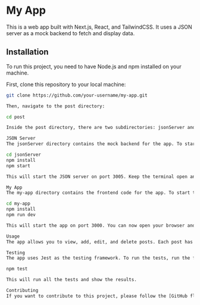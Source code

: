 # My App

This is a web app built with Next.js, React, and TailwindCSS. It uses a JSON server as a mock backend to fetch and display data.

## Installation

To run this project, you need to have Node.js and npm installed on your machine.

First, clone this repository to your local machine:

```bash
git clone https://github.com/your-username/my-app.git

Then, navigate to the post directory:

cd post

Inside the post directory, there are two subdirectories: jsonServer and my-app.

JSON Server
The jsonServer directory contains the mock backend for the app. To start the server, run the following commands:

cd jsonServer
npm install
npm start

This will start the JSON server on port 3005. Keep the terminal open and do not close it.

My App
The my-app directory contains the frontend code for the app. To start the app, open another terminal and run the following commands:

cd my-app
npm install
npm run dev

This will start the app on port 3000. You can now open your browser and go to http://localhost:3000 to see the app.

Usage
The app allows you to view, add, edit, and delete posts. Each post has a title, a body, and an author. You can use the buttons on the top right corner to perform different actions.

Testing
The app uses Jest as the testing framework. To run the tests, run the following command inside the my-app directory:

npm test

This will run all the tests and show the results.

Contributing
If you want to contribute to this project, please follow the [GitHub flow]. You can fork this repository, create a branch, make your changes, and open a pull request.
